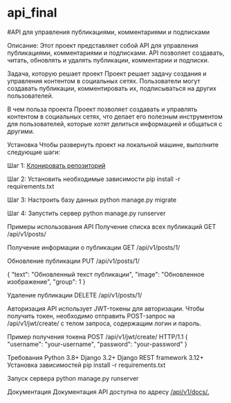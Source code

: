 # api_final

#API для управления публикациями, комментариями и подписками


Описание:
Этот проект представляет собой API для управления публикациями, комментариями и подписками. API позволяет создавать, читать, обновлять и удалять публикации, комментарии и подписки.

Задача, которую решает проект
Проект решает задачу создания и управления контентом в социальных сетях. Пользователи могут создавать публикации, комментировать их, подписываться на других пользователей.

В чем польза проекта
Проект позволяет создавать и управлять контентом в социальных сетях, что делает его полезным инструментом для пользователей, которые хотят делиться информацией и общаться с другими.

Установка
Чтобы развернуть проект на локальной машине, выполните следующие шаги:

Шаг 1: [Клонировать репозиторий](git@github.com:Niros0/api_final_yatube.git)

Шаг 2: Установить необходимые зависимости
pip install -r requirements.txt

Шаг 3: Настроить базу данных
python manage.py migrate

Шаг 4: Запустить сервер
python manage.py runserver

Примеры использования API
Получение списка всех публикаций
GET /api/v1/posts/

Получение информации о публикации
GET /api/v1/posts/1/

Обновление публикации
PUT /api/v1/posts/1/

{
    "text": "Обновленный текст публикации",
    "image": "Обновленное изображение",
    "group": 1
}

Удаление публикации
DELETE /api/v1/posts/1/

Авторизация
API использует JWT-токены для авторизации. Чтобы получить токен, необходимо отправить POST-запрос на /api/v1/jwt/create/ с телом запроса, содержащим логин и пароль.

Пример получения токена
POST /api/v1/jwt/create/ HTTP/1.1
{
    "username": "your-username",
    "password": "your-password"
}

Требования
Python 3.8+
Django 3.2+
Django REST framework 3.12+
Установка зависимостей
pip install -r requirements.txt

Запуск сервера
python manage.py runserver

Документация
Документация API доступна по адресу [/api/v1/docs/.](http://127.0.0.1:8000/redoc/)
